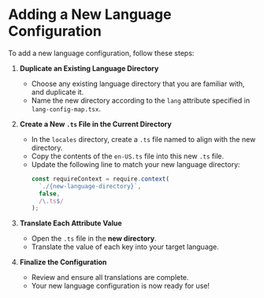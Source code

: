 # Adding a New Language Configuration

To add a new language configuration, follow these steps:

1. **Duplicate an Existing Language Directory**

   - Choose any existing language directory that you are familiar with, and duplicate it.
   - Name the new directory according to the `lang` attribute specified in `lang-config-map.tsx`.

2. **Create a New `.ts` File in the Current Directory**

   - In the `locales` directory, create a `.ts` file named to align with the new directory.
   - Copy the contents of the `en-US.ts` file into this new `.ts` file.
   - Update the following line to match your new language directory:
     ```ts
     const requireContext = require.context(
       `./{new-language-directory}`,
       false,
       /\.ts$/
     );
     ```

3. **Translate Each Attribute Value**

   - Open the `.ts` file in the **new directory**.
   - Translate the value of each key into your target language.

4. **Finalize the Configuration**
   - Review and ensure all translations are complete.
   - Your new language configuration is now ready for use!

